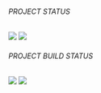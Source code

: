 ###### PROJECT STATUS
![](https://img.shields.io/website?down_color=red&down_message=OFFLINE&label=META%C2%B3&style=for-the-badge&up_color=green&up_message=ONLINE&url=https%3A%2F%2Fmetalabs.org.uk) ![](https://img.shields.io/netlify/inspiring-ritchie-0e2717?style=for-the-badge)
###### PROJECT BUILD STATUS
![](https://img.shields.io/github/checks-status/NXi3/project/master?style=for-the-badge) ![](https://img.shields.io/github/checks-status/NXi3/project/master?style=for-the-badge) 
